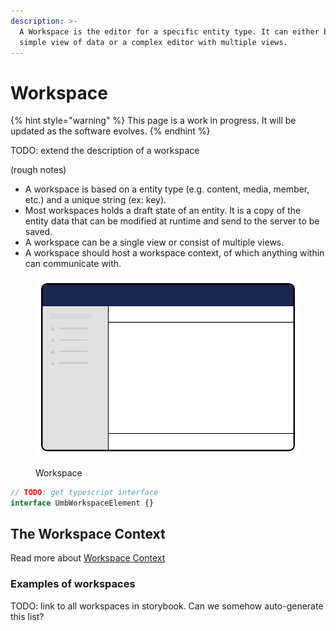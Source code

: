 ```yaml
---
description: >-
  A Workspace is the editor for a specific entity type. It can either be a
  simple view of data or a complex editor with multiple views.
---
```


# Workspace

{% hint style="warning" %}
This page is a work in progress. It will be updated as the software evolves.
{% endhint %}

TODO: extend the description of a workspace

(rough notes)

* A workspace is based on a entity type (e.g. content, media, member, etc.) and a unique string (ex: key).
* Most workspaces holds a draft state of an entity. It is a copy of the entity data that can be modified at runtime and send to the server to be saved.
* A workspace can be a single view or consist of multiple views.
* A workspace should host a workspace context, of which anything within can communicate with.

<figure><img src="../../../.gitbook/assets/workspace.svg" alt=""><figcaption><p>Workspace</p></figcaption></figure>

```ts
// TODO: get typescript interface
interface UmbWorkspaceElement {}
```

## The Workspace Context

Read more about [Workspace Context](workspace-context.md)

### Examples of workspaces

TODO: link to all workspaces in storybook. Can we somehow auto-generate this list?
